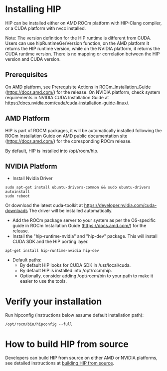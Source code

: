 # Installing HIP

HIP can be installed either on AMD ROCm platform with HIP-Clang compiler, or a CUDA platform with nvcc installed.

Note: The version definition for the HIP runtime is different from CUDA. Users can use hipRuntimeGerVersion function, on the AMD platform it returns the HIP runtime version, while on the NVIDIA platform, it returns the CUDA runtime version. There is no mapping or correlation between the HIP version and CUDA version.

## Prerequisites
On AMD platform, see Prerequisite Actions in ROCm_Installation_Guide (https://docs.amd.com/) for the release.
On NVIDIA platform, check system requirements in NVIDIA CUDA Installation Guide at https://docs.nvidia.com/cuda/cuda-installation-guide-linux/.


## AMD Platform

HIP is part of ROCM packages, it will be automatically installed following the ROCm Installation Guide on AMD public documentation site (https://docs.amd.com/) for the coresponding ROCm release.

By default, HIP is installed into /opt/rocm/hip.


## NVIDIA Platform


* Install Nvidia Driver
```
sudo apt-get install ubuntu-drivers-common && sudo ubuntu-drivers autoinstall
sudo reboot
```
Or download the latest cuda-toolkit at https://developer.nvidia.com/cuda-downloads
The driver will be installed automatically.

* Add the ROCm package server to your system as per the OS-specific guide in ROCm Installation Guide (https://docs.amd.com/) for the release.
* Install the "hip-runtime-nvidia" and "hip-dev" package. This will install CUDA SDK and the HIP porting layer.
```
apt-get install hip-runtime-nvidia hip-dev
```
* Default paths:
   * By default HIP looks for CUDA SDK in /usr/local/cuda.
   * By default HIP is installed into /opt/rocm/hip.
   * Optionally, consider adding /opt/rocm/bin to your path to make it easier to use the tools.


# Verify your installation

Run hipconfig (instructions below assume default installation path):
```
/opt/rocm/bin/hipconfig --full
```

# How to build HIP from source

Developers can build HIP from source on either AMD or NVIDIA platforms, see
detailed instructions at  [building HIP from source](../how_to/build.md).


